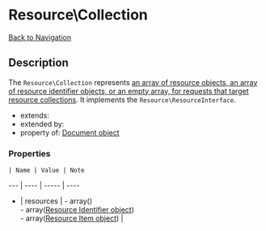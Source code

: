# Resource\Collection
[Back to Navigation](README.md)

## Description

The `Resource\Collection` represents [an array of resource objects, an array of resource identifier objects, or an empty array, for requests that target resource collections](http://jsonapi.org/format/#document-top-level). It implements the `Resource\ResourceInterface`.

- extends:
- extended by:
- property of: [Document object](objects-document.md)

### Properties

    | Name | Value | Note
--- | ---- | ----- | ----
+ | resources | - array()<br />- array([Resource Identifier object](objects-resource-identifier.md))<br />- array([Resource Item object](objects-resource-item.md)) |
